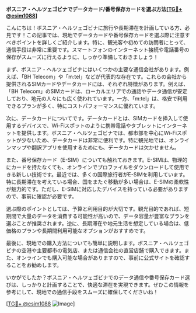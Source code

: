 **ボスニア・ヘルツェゴビナでデータカード/番号保存カードを選ぶ方法[[TG💪+ @esim1088](https://t.me/s/esim1088)]**

こんにちは！ボスニア・ヘルツェゴビナに旅行や長期滞在を計画している方、必見です！この記事では、現地でデータカードや番号保存カードを選ぶ際に注意すべきポイントを詳しくご紹介します。特に、観光客や初めての訪問者にとって、通信手段は非常に重要です。スマートフォンのインターネット接続や電話番号の保存がスムーズに行えるように、しっかり準備しておきましょう！

まず、ボスニア・ヘルツェゴビナにはいくつかの主要な通信会社があります。例えば、「BH Telecom」や「m:tel」などが代表的な存在です。これらの会社から提供されるSIMカードやデータカードには、それぞれ特徴があります。例えば、「BH Telecom」のSIMカードは、ローカルエリアでの通話やデータ通信が安定しており、地元の人々にも広く使われています。一方、「m:tel」は、格安で利用できるプランが多く、特にコストパフォーマンスに優れています。

次に、データカードについてです。データカードとは、SIMカードを挿入して使用するデバイスで、Wi-Fiスポットのように携帯電話やタブレットにインターネットを提供します。ボスニア・ヘルツェゴビナでは、都市部を中心にWi-Fiスポットが少ないため、データカードは非常に便利です。特に観光地では、オンラインマップや翻訳アプリを使用するためにも、データカードは欠かせません。

また、番号保存カード（E-SIM）についても触れておきます。E-SIMは、物理的にカードを持たなくても、オンラインでプロファイルをダウンロードして使用できる新しい技術です。最近では、多くの国際旅行者がE-SIMを利用しています。特に長期滞在を考えている場合、国をまたぐ移動が多い場合は、E-SIMの柔軟性が魅力的です。ただし、E-SIMに対応したデバイスを持っている必要がありますので、事前に確認が必要です。

選ぶ際のポイントとしては、予算と利用目的が大切です。観光目的であれば、短期間で大量のデータを消費する可能性が高いので、データ容量が豊富なプランを選ぶことが推奨されます。逆に、長期滞在や地元生活を想定している場合は、低価格のプランや長期間利用可能なオプションがおすすめです。

最後に、現地での購入方法についても簡単に説明します。ボスニア・ヘルツェゴビナの空港や主要都市の電気店、または通信会社の直営店舗で購入できます。また、オンラインでも購入可能な場合がありますので、事前に公式サイトを確認することをお勧めします。

いかがでしたか？ボスニア・ヘルツェゴビナでのデータ通信や番号保存カード選びは、しっかりと計画することで、快適な滞在を実現できます。ぜひこの情報を参考にして、現地での通信手段をスムーズに確保してくださいね！

[[TG💪+ @esim1088](https://t.me/s/esim1088) ![Image](https://i.postimg.cc/Y0z9fWf4/image.png)]